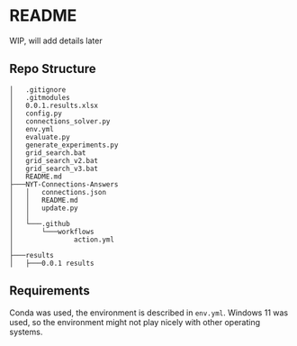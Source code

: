# README

WIP, will add details later

## Repo Structure

```
│   .gitignore
│   .gitmodules
│   0.0.1.results.xlsx
│   config.py
│   connections_solver.py
│   env.yml
│   evaluate.py
│   generate_experiments.py
│   grid_search.bat
│   grid_search_v2.bat
│   grid_search_v3.bat
│   README.md
├───NYT-Connections-Answers
│   │   connections.json
│   │   README.md
│   │   update.py
│   │
│   └───.github
│       └───workflows
│               action.yml
│
├───results
│   ├───0.0.1 results
```

## Requirements

Conda was used, the environment is described in `env.yml`. Windows 11 was used, so the environment
might not play nicely with other operating systems.

<!--
## Getting Started

`connections_solver.py` runs experiments. It writes to the `results/` folder

-->
